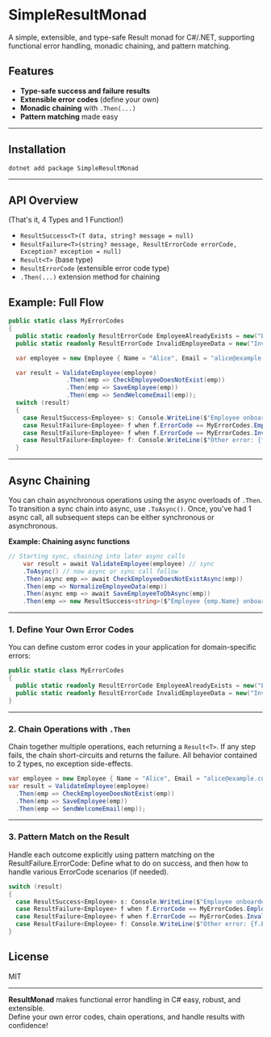 # SimpleResultMonad

A simple, extensible, and type-safe Result monad for C#/.NET, supporting functional error handling, monadic chaining, and pattern matching.

## Features

- **Type-safe success and failure results**
- **Extensible error codes** (define your own)
- **Monadic chaining** with `.Then(...)`
- **Pattern matching** made easy

---

## Installation

```
dotnet add package SimpleResultMonad
```

---

## API Overview

(That's it, 4 Types and 1 Function!)

- `ResultSuccess<T>(T data, string? message = null)`
- `ResultFailure<T>(string? message, ResultErrorCode errorCode, Exception? exception = null)`
- `Result<T>` (base type)
- `ResultErrorCode` (extensible error code type)
- `.Then(...)` extension method for chaining


## Example: Full Flow


```cs
public static class MyErrorCodes
{
  public static readonly ResultErrorCode EmployeeAlreadyExists = new("EmployeeAlreadyExists");
  public static readonly ResultErrorCode InvalidEmployeeData = new("InvalidEmployeeData"); }

  var employee = new Employee { Name = "Alice", Email = "alice@example.com" };

  var result = ValidateEmployee(employee)
                .Then(emp => CheckEmployeeDoesNotExist(emp))
                .Then(emp => SaveEmployee(emp))
                .Then(emp => SendWelcomeEmail(emp));
  switch (result)
  {
    case ResultSuccess<Employee> s: Console.WriteLine($"Employee onboarded: {s.Data.Name}"); break;
    case ResultFailure<Employee> f when f.ErrorCode == MyErrorCodes.EmployeeAlreadyExists: Console.WriteLine("Employee already exists."); break;
    case ResultFailure<Employee> f when f.ErrorCode == MyErrorCodes.InvalidEmployeeData: Console.WriteLine("Invalid employee data."); break;
    case ResultFailure<Employee> f: Console.WriteLine($"Other error: {f.ErrorCode.Code} - {f.Message}"); break;
  }
```

---
## Async Chaining

You can chain asynchronous operations using the async overloads of `.Then`.
To transition a sync chain into async, use `.ToAsync()`. 
Once, you've had 1 async call, all subsequent steps can be either synchronous or asynchronous.

**Example: Chaining async functions**

```cs
// Starting sync, chaining into later async calls
    var result = await ValidateEmployee(employee) // sync
    .ToAsync() // now async or sync call follow
    .Then(async emp => await CheckEmployeeDoesNotExistAsync(emp)) 
    .Then(emp => NormalizeEmployeeData(emp))
    .Then(async emp => await SaveEmployeeToDbAsync(emp))
    .Then(emp => new ResultSuccess<string>($"Employee {emp.Name} onboarded successfully!"));
```

---

### 1. Define Your Own Error Codes

You can define custom error codes in your application for domain-specific errors:

```cs
public static class MyErrorCodes
{
  public static readonly ResultErrorCode EmployeeAlreadyExists = new("EmployeeAlreadyExists");
  public static readonly ResultErrorCode InvalidEmployeeData = new("InvalidEmployeeData");
}
```

---

### 2. Chain Operations with `.Then`

Chain together multiple operations, each returning a `Result<T>`. If any step fails, the chain short-circuits and returns the failure.
All behavior contained to 2 types, no exception side-effects.

```cs
var employee = new Employee { Name = "Alice", Email = "alice@example.com" };
var result = ValidateEmployee(employee)
  .Then(emp => CheckEmployeeDoesNotExist(emp))
  .Then(emp => SaveEmployee(emp))
  .Then(emp => SendWelcomeEmail(emp));
```

---

### 3. Pattern Match on the Result

Handle each outcome explicitly using pattern matching on the ResultFailure.ErrorCode:
Define what to do on success, and then how to handle various ErrorCode scenarios (if needed).

```cs
switch (result)
{
  case ResultSuccess<Employee> s: Console.WriteLine($"Employee onboarded: {s.Data.Name}"); break;
  case ResultFailure<Employee> f when f.ErrorCode == MyErrorCodes.EmployeeAlreadyExists: Console.WriteLine("Employee already exists."); break;
  case ResultFailure<Employee> f when f.ErrorCode == MyErrorCodes.InvalidEmployeeData: Console.WriteLine("Invalid employee data."); break;
  case ResultFailure<Employee> f: Console.WriteLine($"Other error: {f.ErrorCode.Code} - {f.Message}"); break;
}
```


## License

MIT

---

**ResultMonad** makes functional error handling in C# easy, robust, and extensible.  
Define your own error codes, chain operations, and handle results with confidence!

